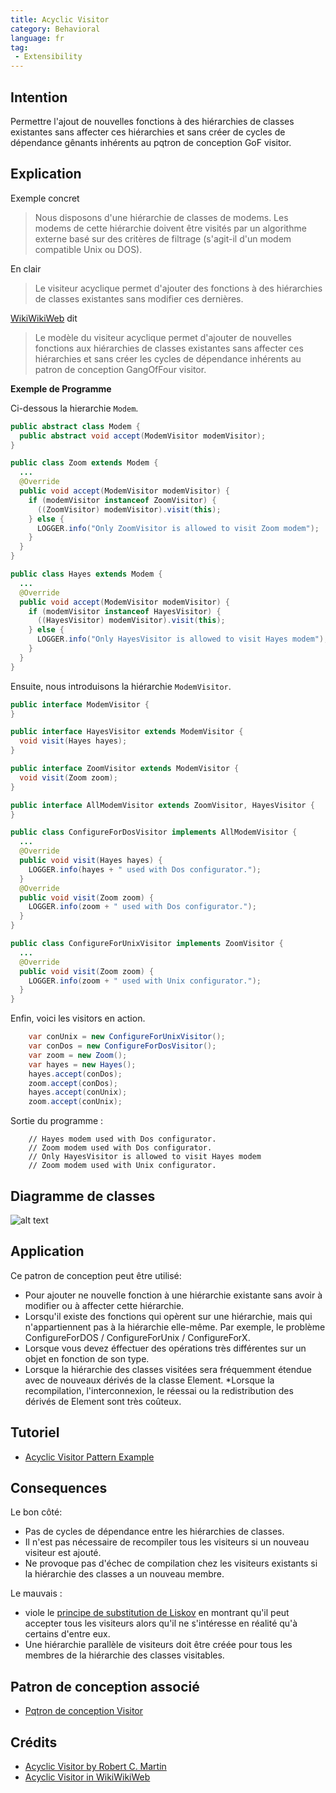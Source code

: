 ```yaml
---
title: Acyclic Visitor
category: Behavioral
language: fr
tag:
 - Extensibility
---
```


## Intention

Permettre l'ajout de nouvelles fonctions à des hiérarchies de classes existantes sans affecter ces hiérarchies et sans
créer de cycles de dépendance gênants inhérents au pqtron de conception GoF visitor.

## Explication

Exemple concret

> Nous disposons d'une hiérarchie de classes de modems. Les modems de cette hiérarchie doivent être visités
> par un algorithme externe basé sur des critères de filtrage (s'agit-il d'un modem compatible Unix ou DOS).

En clair

> Le visiteur acyclique permet d'ajouter des fonctions à des hiérarchies de classes existantes sans modifier ces
> dernières.

[WikiWikiWeb](https://wiki.c2.com/?AcyclicVisitor) dit

> Le modèle du visiteur acyclique permet d'ajouter de nouvelles fonctions aux hiérarchies de classes existantes
> sans affecter ces hiérarchies et sans créer les cycles de dépendance inhérents au patron de conception GangOfFour
> visitor.

**Exemple de Programme**

Ci-dessous la hierarchie `Modem`.

```java
public abstract class Modem {
  public abstract void accept(ModemVisitor modemVisitor);
}

public class Zoom extends Modem {
  ...
  @Override
  public void accept(ModemVisitor modemVisitor) {
    if (modemVisitor instanceof ZoomVisitor) {
      ((ZoomVisitor) modemVisitor).visit(this);
    } else {
      LOGGER.info("Only ZoomVisitor is allowed to visit Zoom modem");
    }
  }
}

public class Hayes extends Modem {
  ...
  @Override
  public void accept(ModemVisitor modemVisitor) {
    if (modemVisitor instanceof HayesVisitor) {
      ((HayesVisitor) modemVisitor).visit(this);
    } else {
      LOGGER.info("Only HayesVisitor is allowed to visit Hayes modem");
    }
  }
}
```

Ensuite, nous introduisons la hiérarchie `ModemVisitor`.

```java
public interface ModemVisitor {
}

public interface HayesVisitor extends ModemVisitor {
  void visit(Hayes hayes);
}

public interface ZoomVisitor extends ModemVisitor {
  void visit(Zoom zoom);
}

public interface AllModemVisitor extends ZoomVisitor, HayesVisitor {
}

public class ConfigureForDosVisitor implements AllModemVisitor {
  ...
  @Override
  public void visit(Hayes hayes) {
    LOGGER.info(hayes + " used with Dos configurator.");
  }
  @Override
  public void visit(Zoom zoom) {
    LOGGER.info(zoom + " used with Dos configurator.");
  }
}

public class ConfigureForUnixVisitor implements ZoomVisitor {
  ...
  @Override
  public void visit(Zoom zoom) {
    LOGGER.info(zoom + " used with Unix configurator.");
  }
}
```

Enfin, voici les visitors en action.

```java
    var conUnix = new ConfigureForUnixVisitor();
    var conDos = new ConfigureForDosVisitor();
    var zoom = new Zoom();
    var hayes = new Hayes();
    hayes.accept(conDos);
    zoom.accept(conDos);
    hayes.accept(conUnix);
    zoom.accept(conUnix);   
```

Sortie du programme :

```
    // Hayes modem used with Dos configurator.
    // Zoom modem used with Dos configurator.
    // Only HayesVisitor is allowed to visit Hayes modem
    // Zoom modem used with Unix configurator.
```

## Diagramme de classes

![alt text](../../../acyclic-visitor/etc/acyclic-visitor.png "Acyclic Visitor")

## Application

Ce patron de conception peut être utilisé:

* Pour ajouter ne nouvelle fonction à une hiérarchie existante sans avoir à modifier ou à affecter cette hiérarchie.
* Lorsqu'il existe des fonctions qui opèrent sur une hiérarchie, mais qui n'appartiennent pas à la hiérarchie elle-même.
  Par exemple, le problème ConfigureForDOS / ConfigureForUnix / ConfigureForX.
* Lorsque vous devez éffectuer des opérations très différentes sur un objet en fonction de son type.
* Lorsque la hiérarchie des classes visitées sera fréquemment étendue avec de nouveaux dérivés de la classe Element.
  *Lorsque la recompilation, l'interconnexion, le réessai ou la redistribution des dérivés de Element sont très coûteux.

## Tutoriel

* [Acyclic Visitor Pattern Example](https://codecrafter.blogspot.com/2012/12/the-acyclic-visitor-pattern.html)

## Consequences

Le bon côté:

* Pas de cycles de dépendance entre les hiérarchies de classes.
* Il n'est pas nécessaire de recompiler tous les visiteurs si un nouveau visiteur est ajouté.
* Ne provoque pas d'échec de compilation chez les visiteurs existants si la hiérarchie des classes a un nouveau membre.

Le mauvais :

* viole
  le [principe de substitution de Liskov](https://java-design-patterns.com/principles/#liskov-substitution-principle) en
  montrant qu'il peut accepter tous les visiteurs alors qu'il ne s'intéresse en réalité qu'à certains d'entre eux.
* Une hiérarchie parallèle de visiteurs doit être créée pour tous les membres de la hiérarchie des classes visitables.

## Patron de conception associé

* [Pqtron de conception Visitor](https://java-design-patterns.com/patterns/visitor/)

## Crédits

* [Acyclic Visitor by Robert C. Martin](http://condor.depaul.edu/dmumaugh/OOT/Design-Principles/acv.pdf)
* [Acyclic Visitor in WikiWikiWeb](https://wiki.c2.com/?AcyclicVisitor)
